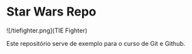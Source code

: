 # Star Wars Repo

![/tiefighter.png](TIE Fighter)

Este repositório serve de exemplo para o curso de Git e Github.
